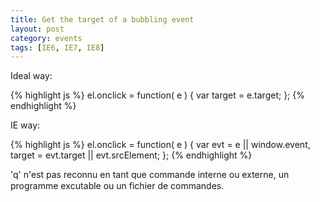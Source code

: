 ```yaml
---
title: Get the target of a bubbling event
layout: post
category: events
tags: [IE6, IE7, IE8]
---
```


Ideal way:

{% highlight js %}
el.onclick = function( e ) {
    var target = e.target;
};
{% endhighlight %}

IE way:

{% highlight js %}
el.onclick = function( e ) {
    var evt = e || window.event,
        target = evt.target || evt.srcElement;
};
{% endhighlight %}

'q' n'est pas reconnu en tant que commande interne
ou externe, un programme excutable ou un fichier de commandes.

